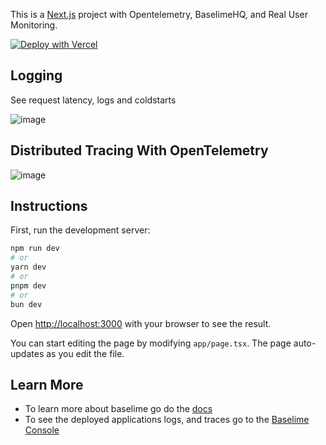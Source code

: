 This is a [Next.js](https://nextjs.org/) project with Opentelemetry, BaselimeHQ, and Real User Monitoring.

[![Deploy with Vercel](https://vercel.com/button)](https://vercel.com/new/clone?repository-url=https%3A%2F%2Fgithub.com%2Fbaselime%2Fbaselime-nextjs-template&project-name=next-baselime-opentelemetry&repository-name=next-baselime-opentelemetry&demo-title=Baselime&demo-description=See%20the%20deployed%20data%20for%20this%20project&demo-url=https%3A%2F%2Fsandbox.baselime.io%2Fbaselime%2Fvercel-baselime%2Fdefault%2Fhome&demo-image=https%3A%2F%2Fbaselime.io%2Fdocs%2Fassets%2Fimages%2Fillustrations%2Fsending-data%2Fvercel.png&integration-ids=oac_Giinlv0yMW9d97AysfaDTS6z)

## Logging

See request latency, logs and coldstarts

![image](https://github.com/baselime/baselime-nextjs-template/assets/7361428/08f645fb-dff3-4e24-8b70-8e37ce8fbc7c)

## Distributed Tracing With OpenTelemetry

![image](https://github.com/baselime/baselime-nextjs-template/assets/7361428/a33b9b7b-9e72-49e7-bd7a-60a94c12f7d5)


## Instructions

First, run the development server:

```bash
npm run dev
# or
yarn dev
# or
pnpm dev
# or
bun dev
```

Open [http://localhost:3000](http://localhost:3000) with your browser to see the result.

You can start editing the page by modifying `app/page.tsx`. The page auto-updates as you edit the file.

## Learn More

* To learn more about baselime go do the [docs](https://baselime.io/docs/)
* To see the deployed applications logs, and traces go to the [Baselime Console](https://console.baselime.io)
